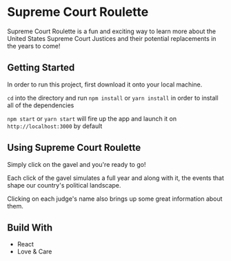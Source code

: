 # Supreme Court Roulette

Supreme Court Roulette is a fun and exciting way to learn more about the United States Supreme Court Justices and their potential replacements in the years to come!

## Getting Started
In order to run this project, first download it onto your local machine.

`cd` into the directory and run `npm install` or `yarn install` in order to install all of the dependencies

`npm start` or `yarn start` will fire up the app and launch it on `http://localhost:3000` by default

## Using Supreme Court Roulette
Simply click on the gavel and you're ready to go! 

Each click of the gavel simulates a full year and along with it, the events that shape our country's political landscape.

Clicking on each judge's name also brings up some great information about them.

## Build With
- React
- Love & Care
